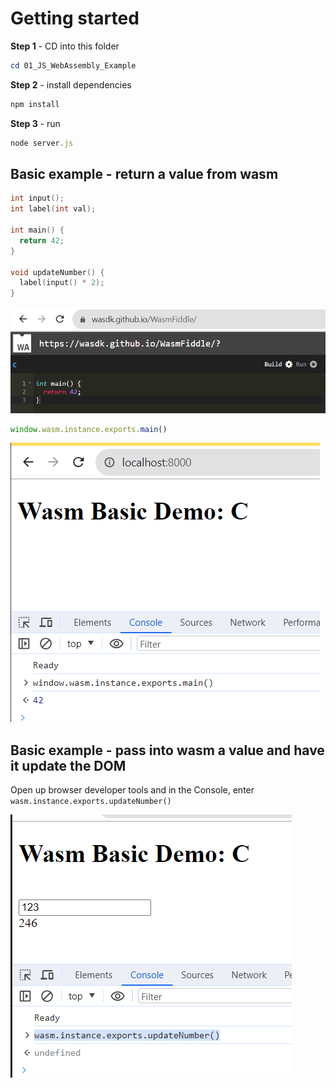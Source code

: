 # Getting started



**Step 1** - CD into this folder

```powershell
cd 01_JS_WebAssembly_Example
```

**Step 2** - install dependencies

```js
npm install
```

**Step 3** - run

```js
node server.js
```

## Basic example - return a value from wasm

```c
int input();
int label(int val);

int main() { 
  return 42;
}

void updateNumber() {
  label(input() * 2);
}
```

![](../assets/2023-09-23-10-17-42.png)

```js
window.wasm.instance.exports.main()
```

![](../assets/2023-09-23-10-15-51.png)

## Basic example - pass into wasm a value and have it update the DOM

Open up browser developer tools and in the Console, enter `wasm.instance.exports.updateNumber()`

![](../assets/2023-09-24-16-15-09.png)


